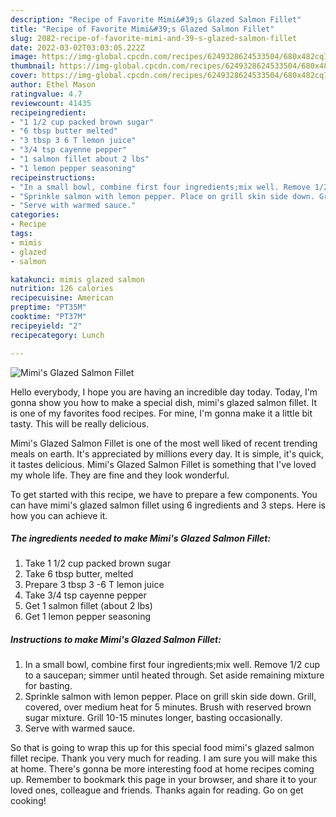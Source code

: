 ```yaml
---
description: "Recipe of Favorite Mimi&#39;s Glazed Salmon Fillet"
title: "Recipe of Favorite Mimi&#39;s Glazed Salmon Fillet"
slug: 2082-recipe-of-favorite-mimi-and-39-s-glazed-salmon-fillet
date: 2022-03-02T03:03:05.222Z
image: https://img-global.cpcdn.com/recipes/6249328624533504/680x482cq70/mimis-glazed-salmon-fillet-recipe-main-photo.jpg
thumbnail: https://img-global.cpcdn.com/recipes/6249328624533504/680x482cq70/mimis-glazed-salmon-fillet-recipe-main-photo.jpg
cover: https://img-global.cpcdn.com/recipes/6249328624533504/680x482cq70/mimis-glazed-salmon-fillet-recipe-main-photo.jpg
author: Ethel Mason
ratingvalue: 4.7
reviewcount: 41435
recipeingredient:
- "1 1/2 cup packed brown sugar"
- "6 tbsp butter melted"
- "3 tbsp 3 6 T lemon juice"
- "3/4 tsp cayenne pepper"
- "1 salmon fillet about 2 lbs"
- "1 lemon pepper seasoning"
recipeinstructions:
- "In a small bowl, combine first four ingredients;mix well. Remove 1/2 cup to a saucepan; simmer until heated through. Set aside remaining mixture for basting."
- "Sprinkle salmon with lemon pepper. Place on grill skin side down. Grill, covered, over medium heat for 5 minutes. Brush with reserved brown sugar mixture. Grill 10-15 minutes longer, basting occasionally."
- "Serve with warmed sauce."
categories:
- Recipe
tags:
- mimis
- glazed
- salmon

katakunci: mimis glazed salmon 
nutrition: 126 calories
recipecuisine: American
preptime: "PT35M"
cooktime: "PT37M"
recipeyield: "2"
recipecategory: Lunch

---
```



![Mimi's Glazed Salmon Fillet](https://img-global.cpcdn.com/recipes/6249328624533504/680x482cq70/mimis-glazed-salmon-fillet-recipe-main-photo.jpg)

Hello everybody, I hope you are having an incredible day today. Today, I'm gonna show you how to make a special dish, mimi's glazed salmon fillet. It is one of my favorites food recipes. For mine, I'm gonna make it a little bit tasty. This will be really delicious.



Mimi's Glazed Salmon Fillet is one of the most well liked of recent trending meals on earth. It's appreciated by millions every day. It is simple, it's quick, it tastes delicious. Mimi's Glazed Salmon Fillet is something that I've loved my whole life. They are fine and they look wonderful.


To get started with this recipe, we have to prepare a few components. You can have mimi's glazed salmon fillet using 6 ingredients and 3 steps. Here is how you can achieve it.

<!--inarticleads1-->

##### The ingredients needed to make Mimi's Glazed Salmon Fillet:

1. Take 1 1/2 cup packed brown sugar
1. Take 6 tbsp butter, melted
1. Prepare 3 tbsp 3 -6 T lemon juice
1. Take 3/4 tsp cayenne pepper
1. Get 1 salmon fillet (about 2 lbs)
1. Get 1 lemon pepper seasoning




<!--inarticleads2-->

##### Instructions to make Mimi's Glazed Salmon Fillet:

1. In a small bowl, combine first four ingredients;mix well. Remove 1/2 cup to a saucepan; simmer until heated through. Set aside remaining mixture for basting.
1. Sprinkle salmon with lemon pepper. Place on grill skin side down. Grill, covered, over medium heat for 5 minutes. Brush with reserved brown sugar mixture. Grill 10-15 minutes longer, basting occasionally.
1. Serve with warmed sauce.




So that is going to wrap this up for this special food mimi's glazed salmon fillet recipe. Thank you very much for reading. I am sure you will make this at home. There's gonna be more interesting food at home recipes coming up. Remember to bookmark this page in your browser, and share it to your loved ones, colleague and friends. Thanks again for reading. Go on get cooking!

